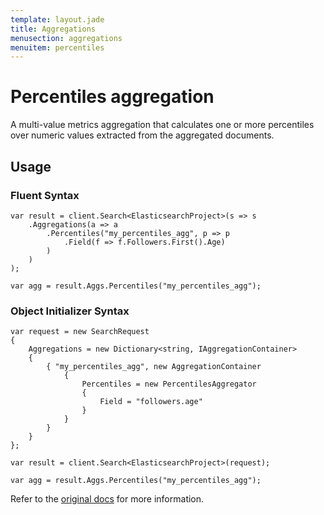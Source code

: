```yaml
---
template: layout.jade
title: Aggregations
menusection: aggregations
menuitem: percentiles
---
```



# Percentiles aggregation

A multi-value metrics aggregation that calculates one or more percentiles over numeric values extracted from the aggregated documents.

## Usage

### Fluent Syntax

	var result = client.Search<ElasticsearchProject>(s => s
		.Aggregations(a => a
			.Percentiles("my_percentiles_agg", p => p
				.Field(f => f.Followers.First().Age)
			)
		)
	);

	var agg = result.Aggs.Percentiles("my_percentiles_agg");

### Object Initializer Syntax

	var request = new SearchRequest
	{
		Aggregations = new Dictionary<string, IAggregationContainer>
		{
			{ "my_percentiles_agg", new AggregationContainer
				{
					Percentiles = new PercentilesAggregator
					{
						Field = "followers.age"
					}
				}
			}
		}
	};

	var result = client.Search<ElasticsearchProject>(request);

	var agg = result.Aggs.Percentiles("my_percentiles_agg");

Refer to the [original docs](http://www.elasticsearch.org/guide/en/elasticsearch/reference/current/search-aggregations-metrics-percentile-aggregation.html) for more information.